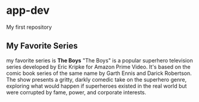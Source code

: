 # app-dev
My first repository
## My Favorite Series
my favorite series is **The Boys**
"The Boys" is a popular superhero television series developed by Eric Kripke for Amazon Prime Video. It's based on the comic book series of the same name by Garth Ennis and Darick Robertson. The show presents a gritty, darkly comedic take on the superhero genre, exploring what would happen if superheroes existed in the real world but were corrupted by fame, power, and corporate interests.
